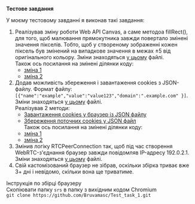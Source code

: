 **Тестове завдання**

У моєму тестовому завданні я виконав такі завдання:
1. Реалізував зміну роботи Web API Canvas, а саме методоа fillRect(), для того, щоб малювання прямокутника завжди повертало змінені значення пікселів. Тобто, щоб у створеному зображенні кожен піксель був змінений на випадкове значення в межах ±5 від оригінального кольору. Зміни знаходяться [у цьому](src/third_party/blink/renderer/modules/canvas/canvas2d/base_rendering_context_2d.cc) файлі. <br>
  Також ось посилання на змінені ділянки коду:
    - [зміна 1](src/third_party/blink/renderer/modules/canvas/canvas2d/base_rendering_context_2d.cc#L26)
    - [зміна 2](src/third_party/blink/renderer/modules/canvas/canvas2d/base_rendering_context_2d.cc#L1767-L1822)
2. Додав можливість збереження і завантаження cookies з JSON-файлу. Формат файлу: `[{"name":"example","value":"value123","domain":".example.com" }]`. Зміни знаходяться [у цьому](src/content/browser/storage_partition_impl.cc) файлі. <br>
    Реалізував 2 методи:
    - [Завантаження cookies у браузер із JSON файлу](src/content/browser/storage_partition_impl.cc#L187-L244)
    - [Збереження поточних cookies у JSON файл](src/content/browser/storage_partition_impl.cc#L248-L276) <br>
Також ось посилання на змінені ділянки коду:
    - [зміна 1](src/content/browser/storage_partition_impl.cc#L3578-L3584)
    - [зміна 2](src/content/browser/storage_partition_impl.cc#L3240-L3246)
3. Змінив логіку RTCPeerConnection так, щоб під час створення WebRTC-з'єднання браузер завжди повідомляв IP-адресу 192.0.2.1. Зміни знаходяться [у цьому](src/third_party/blink/renderer/modules/peerconnection/rtc_peer_connection.cc#L2351-L2360) файлі. <br>
4. Свій кастомізований браузер не зібрав, оскільки збірка триває вже 3+ дні і невідомо, скільки вона ще триватиме.


Інструкція по збірці браузеру <br>
Скопіювати папку `srs` в папку з вихідним кодом Chromium <br>
`git clone https://github.com/Bruvamasc/Test_task_1.git`
